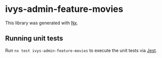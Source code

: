 # ivys-admin-feature-movies

This library was generated with [Nx](https://nx.dev).

## Running unit tests

Run `nx test ivys-admin-feature-movies` to execute the unit tests via [Jest](https://jestjs.io).
